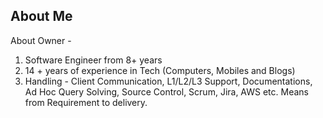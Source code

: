 ## About Me
About Owner - 
1. Software Engineer from 8+ years
2. 14 + years of experience in Tech (Computers, Mobiles and Blogs)
3. Handling - Client Communication, L1/L2/L3 Support, Documentations, Ad Hoc Query Solving, Source Control, Scrum, Jira, AWS etc. Means from Requirement to delivery. 
